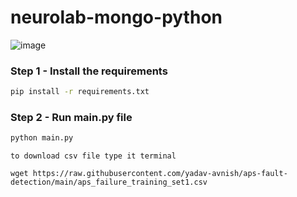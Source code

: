 # neurolab-mongo-python

![image](https://user-images.githubusercontent.com/57321948/196933065-4b16c235-f3b9-4391-9cfe-4affcec87c35.png)

### Step 1 - Install the requirements

```bash
pip install -r requirements.txt
```

### Step 2 - Run main.py file

```bash
python main.py
```
 ```
 to download csv file type it terminal
 
 wget https://raw.githubusercontent.com/yadav-avnish/aps-fault-detection/main/aps_failure_training_set1.csv
 ```